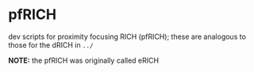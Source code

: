 # pfRICH

dev scripts for proximity focusing RICH (pfRICH); these are analogous to those for the dRICH in `../`

**NOTE:** the pfRICH was originally called eRICH

